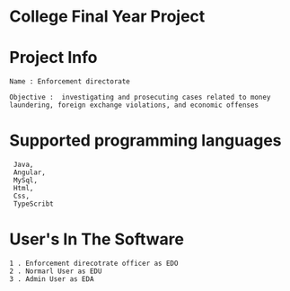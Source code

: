 # College Final Year Project

# Project Info

    Name : Enforcement directorate 
    
    Objective :  investigating and prosecuting cases related to money laundering, foreign exchange violations, and economic offenses

# Supported programming languages 

     Java,
     Angular,
     MySql, 
     Html, 
     Css, 
     TypeScribt

# User's In The Software

    1 . Enforcement direcotrate officer as EDO
    2 . Normarl User as EDU
    3 . Admin User as EDA

